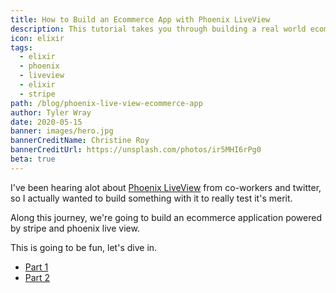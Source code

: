 ```yaml
---
title: How to Build an Ecommerce App with Phoenix LiveView
description: This tutorial takes you through building a real world ecommerce application with phoenix liveview. Integrating with Stripe, using tailwindcss, and showing live updates to users.
icon: elixir
tags:
  - elixir
  - phoenix
  - liveview
  - elixir
  - stripe
path: /blog/phoenix-live-view-ecommerce-app
author: Tyler Wray
date: 2020-05-15
banner: images/hero.jpg
bannerCreditName: Christine Roy
bannerCreditUrl: https://unsplash.com/photos/ir5MHI6rPg0
beta: true
---
```


I've been hearing alot about [Phoenix LiveView](https://github.com/phoenixframework/phoenix_live_view) from co-workers and twitter,
so I actually wanted to build something with it to really test it's merit.

Along this journey, we're going to build an ecommerce application powered by stripe and phoenix live view.

This is going to be fun, let's dive in.

- [Part 1](/blog/phoenix-live-view-ecommerce-app/setup)
- [Part 2](/blog/phoenix-live-view-ecommerce-app/first-live-view)

